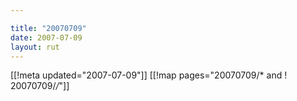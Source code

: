 ```yaml
---

title: "20070709"
date: 2007-07-09
layout: rut
---
```


[[!meta updated="2007-07-09"]]
[[!map pages="20070709/* and ! 20070709/*/*"]]
